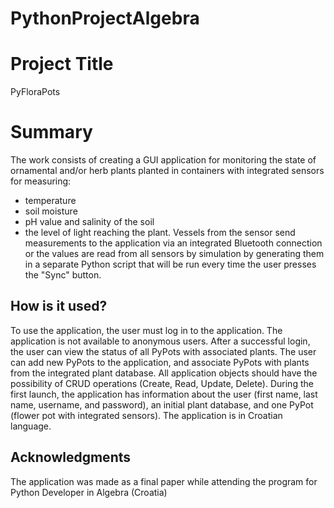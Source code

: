 # PythonProjectAlgebra

# Project Title

PyFloraPots

# Summary

The work consists of creating a GUI application for monitoring the state of ornamental and/or herb plants planted in containers with integrated sensors for measuring:
- temperature
- soil moisture
- pH value and salinity of the soil
- the level of light reaching the plant.
Vessels from the sensor send measurements to the application via an integrated Bluetooth connection or the values ​​are read from all sensors by simulation by generating them in a separate Python script that will be run every time the user presses the "Sync" button.

## How is it used?

To use the application, the user must log in to the application. The application is not available to anonymous users. After a successful login, the user can view the status of all PyPots with associated plants.
The user can add new PyPots to the application, and associate PyPots with plants from the integrated plant database. All application objects should have the possibility of CRUD operations (Create, Read, Update, Delete).
During the first launch, the application has information about the user (first name, last name, username, and password), an initial plant database, and one PyPot (flower pot with integrated sensors).
The application is in Croatian language.

## Acknowledgments

The application was made as a final paper while attending the program for Python Developer in Algebra (Croatia)
